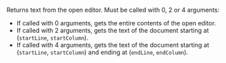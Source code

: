 Returns text from the open editor. Must be called with 0, 2 or 4
arguments:

- If called with 0 arguments, gets the entire contents of the open editor.
- If called with 2 arguments, gets the text of the document starting at
(`startLine`, `startColumn`).
- If called with 4 arguments, gets the text of the document starting at
(`startLine`, `startColumn`) and ending at (`endLine`, `endColumn`).